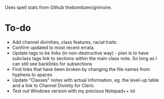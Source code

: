 Uses spell stats from Github thebombzen/grimoire.

# To-do
- Add channel divinities, class features, racial traits.
- Confirm updated to most recent errata.
- Update tags to be links (in non-destructive way) - plan is to have subclass tags link to sections within the main class note. So long as I can still see backlinks for subsections
- Find links that have been broken by changing the file names from hyphens to spaces
- Update "Classes" notes with actual information, eg. the level-up table and a link to Channel Divinity for Cleric
- Test out Windows version with my precious Notepad++ lol